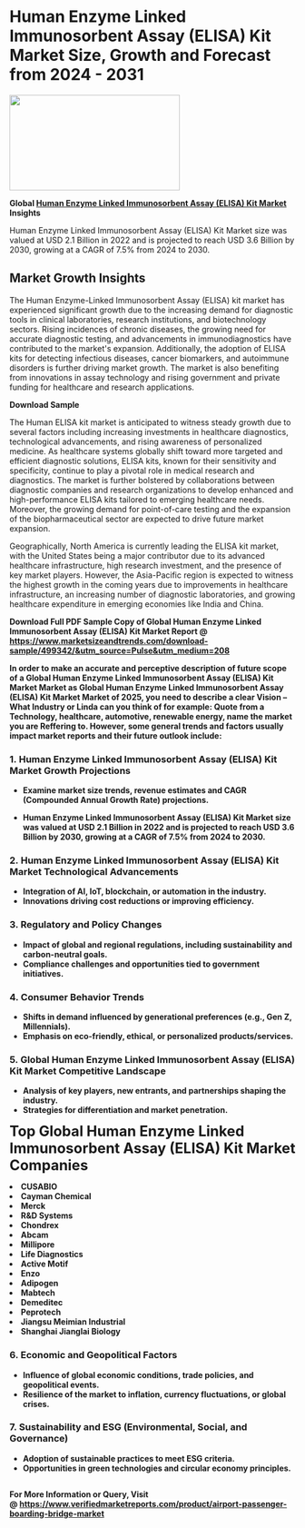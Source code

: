 <H1>Human Enzyme Linked Immunosorbent Assay (ELISA) Kit Market Size, Growth and Forecast from 2024 - 2031</H1><img class="aligncenter size-medium wp-image-584254" src="https://thirdeyenews.in/wp-content/uploads/2024/09/Global-Market-Research-300x168.jpeg" alt="" width="300" height="168" /><p><strong>Global&nbsp;<a href="https://www.marketsizeandtrends.com/download-sample/499342/&amp;utm_source=Pulse&amp;utm_medium=208">Human Enzyme Linked Immunosorbent Assay (ELISA) Kit Market</a> Insights</strong></p><p>Human Enzyme Linked Immunosorbent Assay (ELISA) Kit Market size was valued at USD 2.1 Billion in 2022 and is projected to reach USD 3.6 Billion by 2030, growing at a CAGR of 7.5% from 2024 to 2030.</p><p><h2>Market Growth Insights</h2> <p>The Human Enzyme-Linked Immunosorbent Assay (ELISA) kit market has experienced significant growth due to the increasing demand for diagnostic tools in clinical laboratories, research institutions, and biotechnology sectors. Rising incidences of chronic diseases, the growing need for accurate diagnostic testing, and advancements in immunodiagnostics have contributed to the market's expansion. Additionally, the adoption of ELISA kits for detecting infectious diseases, cancer biomarkers, and autoimmune disorders is further driving market growth. The market is also benefiting from innovations in assay technology and rising government and private funding for healthcare and research applications.</p> <p><strong>Download Sample</strong></p> <p>The Human ELISA kit market is anticipated to witness steady growth due to several factors including increasing investments in healthcare diagnostics, technological advancements, and rising awareness of personalized medicine. As healthcare systems globally shift toward more targeted and efficient diagnostic solutions, ELISA kits, known for their sensitivity and specificity, continue to play a pivotal role in medical research and diagnostics. The market is further bolstered by collaborations between diagnostic companies and research organizations to develop enhanced and high-performance ELISA kits tailored to emerging healthcare needs. Moreover, the growing demand for point-of-care testing and the expansion of the biopharmaceutical sector are expected to drive future market expansion.</p> <p>Geographically, North America is currently leading the ELISA kit market, with the United States being a major contributor due to its advanced healthcare infrastructure, high research investment, and the presence of key market players. However, the Asia-Pacific region is expected to witness the highest growth in the coming years due to improvements in healthcare infrastructure, an increasing number of diagnostic laboratories, and growing healthcare expenditure in emerging economies like India and China.</p> <p><strong></p><p><span class=""><strong>Download Full PDF Sample Copy of Global Human Enzyme Linked Immunosorbent Assay (ELISA) Kit Market Report</strong> @ <a href="https://www.marketsizeandtrends.com/download-sample/499342/&amp;utm_source=Pulse&amp;utm_medium=208" target="_blank">https://www.marketsizeandtrends.com/download-sample/499342/&amp;utm_source=Pulse&amp;utm_medium=208</a></span></p><p>In order to make an accurate and perceptive description of future scope of a Global&nbsp;Human Enzyme Linked Immunosorbent Assay (ELISA) Kit Market Market as Global&nbsp;Human Enzyme Linked Immunosorbent Assay (ELISA) Kit Market Market of 2025, you need to describe a clear Vision &ndash; What Industry or Linda can you think of for example: Quote from a Technology, healthcare, automotive, renewable energy, name the market you are Reffering to. However, some general trends and factors usually impact market reports and their future outlook include:</p><h3>1.&nbsp;<strong>Human Enzyme Linked Immunosorbent Assay (ELISA) Kit Market Growth Projections</strong></h3><ul><li>Examine market size trends, revenue estimates and CAGR (Compounded Annual Growth Rate) projections.</li><li><p>Human Enzyme Linked Immunosorbent Assay (ELISA) Kit Market size was valued at USD 2.1 Billion in 2022 and is projected to reach USD 3.6 Billion by 2030, growing at a CAGR of 7.5% from 2024 to 2030.</p></li></ul><h3>2.&nbsp;<strong>Human Enzyme Linked Immunosorbent Assay (ELISA) Kit Market Technological Advancements</strong></h3><ul><li>Integration of AI, IoT, blockchain, or automation in the industry.</li><li>Innovations driving cost reductions or improving efficiency.</li></ul><h3>3.&nbsp;<strong>Regulatory and Policy Changes</strong></h3><ul><li>Impact of global and regional regulations, including sustainability and carbon-neutral goals.</li><li>Compliance challenges and opportunities tied to government initiatives.</li></ul><h3>4.&nbsp;<strong>Consumer Behavior Trends</strong></h3><ul><li>Shifts in demand influenced by generational preferences (e.g., Gen Z, Millennials).</li><li>Emphasis on eco-friendly, ethical, or personalized products/services.</li></ul><h3>5.&nbsp;<strong>Global Human Enzyme Linked Immunosorbent Assay (ELISA) Kit Market Competitive Landscape</strong></h3><ul><li>Analysis of key players, new entrants, and partnerships shaping the industry.</li><li>Strategies for differentiation and market penetration.</li></ul><p data-pm-slice="1 1 []"><span style="color: inherit; font-family: inherit; font-size: 25px;">Top Global Human Enzyme Linked Immunosorbent Assay (ELISA) Kit Market Companies</span></p><div class="" data-test-id=""><p><li>CUSABIO</li><li> Cayman Chemical</li><li> Merck</li><li> R&D Systems</li><li> Chondrex</li><li> Abcam</li><li> Millipore</li><li> Life Diagnostics</li><li> Active Motif</li><li> Enzo</li><li> Adipogen</li><li> Mabtech</li><li> Demeditec</li><li> Peprotech</li><li> Jiangsu Meimian Industrial</li><li> Shanghai Jianglai Biology</li></p></div><h3>6.&nbsp;<strong>Economic and Geopolitical Factors</strong></h3><ul><li>Influence of global economic conditions, trade policies, and geopolitical events.</li><li>Resilience of the market to inflation, currency fluctuations, or global crises.</li></ul><h3>7.&nbsp;<strong>Sustainability and ESG (Environmental, Social, and Governance)</strong></h3><ul><li>Adoption of sustainable practices to meet ESG criteria.</li><li>Opportunities in green technologies and circular economy principles.</li></ul><h2><strong style="font-size: 14px;">For More Information or Query, Visit @&nbsp;</strong><a style="background-color: #ffffff; font-size: 14px;" href="https://www.marketsizeandtrends.com/report/human-enzyme-linked-immunosorbent-assay-elisa-kit-market/" target="_blank">https://www.verifiedmarketreports.com/product/airport-passenger-boarding-bridge-market</a></h2>
